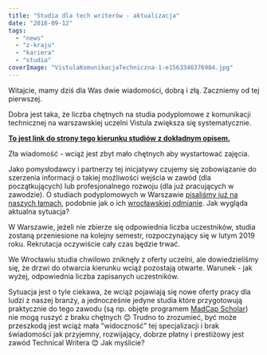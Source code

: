 ```yaml
---
title: "Studia dla tech writerów - aktualizacja"
date: "2018-09-12"
tags:
  - "news"
  - "z-kraju"
  - "kariera"
  - "studia"
coverImage: "VistulaKomunikacjaTechniczna-1-e1563346376984.jpg"
---
```


Witajcie, mamy dziś dla Was dwie wiadomości, dobrą i złą. Zaczniemy od tej
pierwszej.

Dobra jest taka, że liczba chętnych na studia podyplomowe z komunikacji
technicznej na warszawskiej uczelni Vistula zwiększa się systematycznie.

[**To jest link do strony tego kierunku studiów z dokładnym opisem.**](https://www.vistula.edu.pl/kierunki-studiow/kontynuacja-edukacji/studia-podyplomowe/informatyka/komunikacja-techniczna)

Zła wiadomość - wciąż jest zbyt mało chętnych aby wystartować zajęcia.

Jako pomysłodawcy i partnerzy tej inicjatywy czujemy się zobowiązanie do
szerzenia informacji o takiej możliwości wejścia w zawód (dla początkujących)
lub profesjonalnego rozwoju (dla już pracujących w zawodzie). O studiach
podyplomowych w Warszawie
[pisaliśmy już na naszych łamach](http://techwriter.pl/studia-podyplomowe-z-komunikacji-technicznej/),
podobnie jak o ich
[wrocławskiej odmianie](http://techwriter.pl/kolejna-uczelnia-ze-studiami-podyplomowymi-z-komunikacji-technicznej/).
Jak wygląda aktualna sytuacja?

W Warszawie, jeżeli nie zbierze się odpowiednia liczba uczestników, studia
zostaną przeniesione na kolejny semestr, rozpoczynający się w lutym 2019 roku.
Rekrutacja oczywiście cały czas będzie trwać.

We Wrocławiu studia chwilowo zniknęły z oferty uczelni, ale dowiedzieliśmy się,
że drzwi do otwarcia kierunku wciąż pozostają otwarte. Warunek - jak wyżej,
odpowiednia liczba zapisanych uczestników.

Sytuacja jest o tyle ciekawa, że wciąż pojawiają się nowe oferty pracy dla ludzi
z naszej branży, a jednocześnie jedyne studia które przygotowują praktycznie do
tego zawodu (są np. objęte programem
[MadCap Scholar](https://www.madcapsoftware.com/company/press-center/pr20110414.aspx))
nie mogą ruszyć z braku chętnych 😊 Trudno to zrozumieć, być może przeszkodą
jest wciąż mała "widoczność" tej specjalizacji i brak świadomości jak przyjemny,
rozwijający, dobrze płatny i prestiżowy jest zawód Technical Writera 😊 Jak
myślicie?
